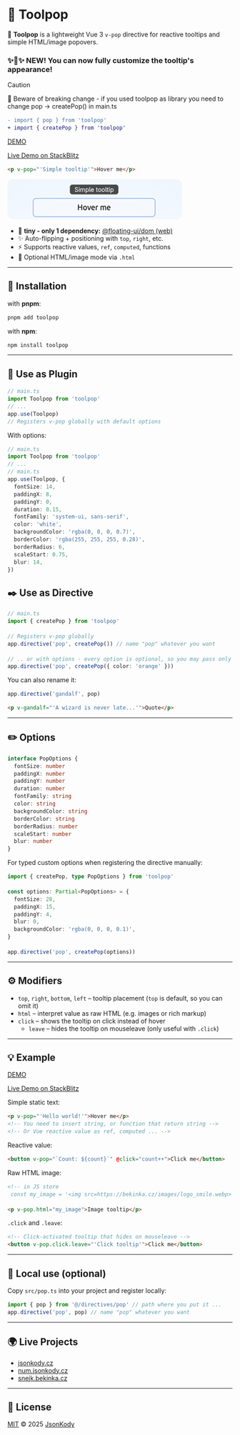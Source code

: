 # 💬 Toolpop

💬 **Toolpop** is a lightweight Vue 3 `v-pop` directive for reactive tooltips and simple HTML/image popovers.

### ✨🎨✨ **NEW!** You can now fully customize the tooltip's appearance!

> [!CAUTION]
> 🚨 Beware of breaking change - if you used toolpop as library you need to change pop -> createPop() in main.ts

```diff
- import { pop } from 'toolpop'
+ import { createPop } from 'toolpop'
```

[DEMO](https://toolpop.jsonkody.cz)

[Live Demo on StackBlitz](https://stackblitz.com/github/JsonKody/toolpop_demo?file=src%2FApp.vue)

```html
<p v-pop="'Simple tooltip'">Hover me</p>
```

![screenshot](./screenshot.png)

- 🎁 **tiny - only 1 dependency:** [@floating-ui/dom
  ](https://www.npmjs.com/package/@floating-ui/dom) [(web)](https://floating-ui.com)
- ✨ Auto-flipping + positioning with `top`, `right`, etc.
- ⚡ Supports reactive values, `ref`, `computed`, functions
- 🧩 Optional HTML/image mode via `.html`

---

## 🚀 Installation

with **pnpm**:

```sh
pnpm add toolpop
```

with **npm**:

```sh
npm install toolpop
```

---

## 🧩 Use as Plugin

```ts
// main.ts
import Toolpop from 'toolpop'
// ...
app.use(Toolpop)
// Registers v-pop globally with default options
```

With options:

```ts
// main.ts
import Toolpop from 'toolpop'
// ...
// main.ts
app.use(Toolpop, {
  fontSize: 14,
  paddingX: 8,
  paddingY: 0,
  duration: 0.15,
  fontFamily: 'system-ui, sans-serif',
  color: 'white',
  backgroundColor: 'rgba(0, 0, 0, 0.7)',
  borderColor: 'rgba(255, 255, 255, 0.28)',
  borderRadius: 6,
  scaleStart: 0.75,
  blur: 14,
})
```

## ✒️ Use as Directive

```ts
// main.ts
import { createPop } from 'toolpop'

// Registers v-pop globally
app.directive('pop', createPop()) // name "pop" whatever you want

// .. or with options - every option is optional, so you may pass only what you need
app.directive('pop', createPop({ color: 'orange' }))
```

You can also rename it:

```ts
app.directive('gandalf', pop)
```

```html
<p v-gandalf="'A wizard is never late...'">Quote</p>
```

---

## ✏️ Options

```ts
interface PopOptions {
  fontSize: number
  paddingX: number
  paddingY: number
  duration: number
  fontFamily: string
  color: string
  backgroundColor: string
  borderColor: string
  borderRadius: number
  scaleStart: number
  blur: number
}
```

For typed custom options when registering the directive manually:


```ts
import { createPop, type PopOptions } from 'toolpop'

const options: Partial<PopOptions> = {
  fontSize: 28,
  paddingX: 15,
  paddingY: 4,
  blur: 0,
  backgroundColor: 'rgba(0, 0, 0, 0.1)',
}

app.directive('pop', createPop(options))
```

---

## ⚙️ Modifiers

- `top`, `right`, `bottom`, `left` – tooltip placement (`top` is default, so you can omit it)
- `html` – interpret value as raw HTML (e.g. images or rich markup)
- `click` – shows the tooltip on click instead of hover
  - `leave` – hides the tooltip on mouseleave (only useful with `.click`)

---

## 💡 Example

[DEMO](https://toolpop.jsonkody.cz)

[Live Demo on StackBlitz](https://stackblitz.com/github/JsonKody/toolpop_demo?file=src%2FApp.vue)

Simple static text:

```html
<p v-pop="'Hello world!'">Hover me</p>
<!-- You need to insert string, or function that return string -->
<!-- Or Vue reactive value as ref, computed ... -->
```

Reactive value:

```html
<button v-pop="`Count: ${count}`" @click="count++">Click me</button>
```

Raw HTML image:

```html
<!-- in JS store
 const my_image = '<img src=https://bekinka.cz/images/logo_smile.webp>' -->

<p v-pop.html="my_image">Image tooltip</p>
```

`.click` and `.leave`:

```html
<!-- Click-activated tooltip that hides on mouseleave -->
<button v-pop.click.leave="'Click tooltip'">Click me</button>
```

---

## 📁 Local use (optional)

Copy `src/pop.ts` into your project and register locally:

```ts
import { pop } from '@/directives/pop' // path where you put it ...
app.directive('pop', pop) // name "pop" whatever you want
```

---

## 🌍 Live Projects

- [jsonkody.cz](https://jsonkody.cz)
- [num.jsonkody.cz](https://num.jsonkody.cz)
- [snejk.bekinka.cz](https://snejk.bekinka.cz)

---

## 🪪 License

[MIT](https://github.com/jsonkody/toolpop/blob/main/LICENSE) © 2025 [JsonKody](https://github.com/jsonkody)
